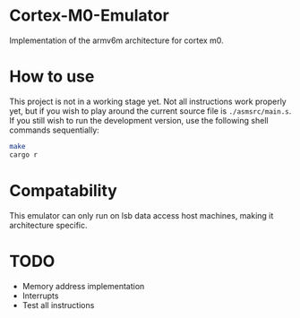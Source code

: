 # Cortex-M0-Emulator

Implementation of the armv6m architecture for cortex m0.

# How to use

This project is not in a working stage yet. Not all instructions work properly
yet, but if you wish to play around the current source file is
`./asmsrc/main.s`. If you still wish to run the development version, use the
following shell commands sequentially:

```sh
make
cargo r
```

# Compatability

This emulator can only run on lsb data access host machines, making it
architecture specific.

# TODO

- Memory address implementation
- Interrupts
- Test all instructions
